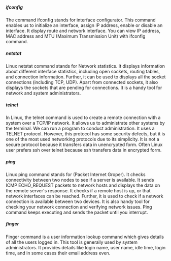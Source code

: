 
 ##### ifconfig
The command ifconfig stands for interface configurator. This command enables us to initialize an interface, assign IP address, enable or disable an interface. It display route and network interface. You can view IP address, MAC address and MTU (Maximum Transmission Unit) with ifconfig command.

##### netstat
Linux netstat command stands for Network statistics. It displays information about different interface statistics, including open sockets, routing tables, and connection information. Further, it can be used to displays all the socket connections (including TCP, UDP). Apart from connected sockets, it also displays the sockets that are pending for connections. It is a handy tool for network and system administrators.

##### telnet
In Linux, the telnet command is used to create a remote connection with a system over a TCP/IP network. It allows us to administrate other systems by the terminal. We can run a program to conduct administration. It uses a TELNET protocol. However, this protocol has some security defects, but it is one of the most used networking protocols due to its simplicity. It is not a secure protocol because it transfers data in unencrypted form. Often Linux user prefers ssh over telnet because ssh transfers data in encrypted form. 

##### ping
Linux ping command stands for (Packet Internet Groper). It checks connectivity between two nodes to see if a server is available. It sends ICMP ECHO_REQUEST packets to network hosts and displays the data on the remote server's response. It checks if a remote host is up, or that network interfaces can be reached. Further, it is used to check if a network connection is available between two devices. It is also handy tool for checking your network connection and verifying network issues. Ping command keeps executing and sends the packet until you interrupt.

##### finger
Finger command is a user information lookup command which gives details of all the users logged in. This tool is generally used by system administrators. It provides details like login name, user name, idle time, login time, and in some cases their email address even.





